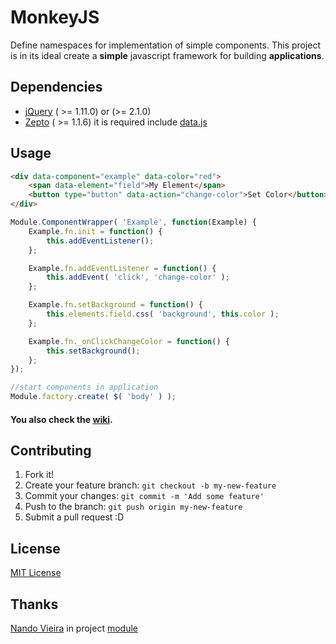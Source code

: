 MonkeyJS
========
Define namespaces for implementation of simple components. This project is in its ideal create a **simple** javascript framework for building **applications**.

## Dependencies
* [jQuery](http://jquery.com/) ( >= 1.11.0) or (>= 2.1.0)
* [Zepto](http://zeptojs.com/) ( >= 1.1.6) it is required include [data.js](https://github.com/madrobby/zepto/blob/master/src/data.js)

## Usage
```html
<div data-component="example" data-color="red">
    <span data-element="field">My Element</span>
    <button type="button" data-action="change-color">Set Color</button>
</div>
```

```js
Module.ComponentWrapper( 'Example', function(Example) {
    Example.fn.init = function() {
        this.addEventListener();
    };

    Example.fn.addEventListener = function() {
        this.addEvent( 'click', 'change-color' );
    };

    Example.fn.setBackground = function() {
        this.elements.field.css( 'background', this.color );
    };

    Example.fn._onClickChangeColor = function() {
        this.setBackground();
    };
});

//start components in application
Module.factory.create( $( 'body' ) );
```

#### You also check the [wiki](https://github.com/kassyn/monkeyjs/wiki).

## Contributing
1. Fork it!
2. Create your feature branch: `git checkout -b my-new-feature`
3. Commit your changes: `git commit -m 'Add some feature'`
4. Push to the branch: `git push origin my-new-feature`
5. Submit a pull request :D

## License
[MIT License](http://opensource.org/licenses/MIT)

## Thanks
[Nando Vieira](https://github.com/fnando) in project [module](https://github.com/fnando/module)

